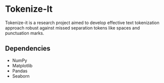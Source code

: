 Tokenize-It
===========

Tokenize-it is a research project aimed to develop effective text tokenization approach robust against missed separation tokens like spaces and punctuation marks.

Dependencies
------------

- NumPy
- Matplotlib
- Pandas
- Seaborn
